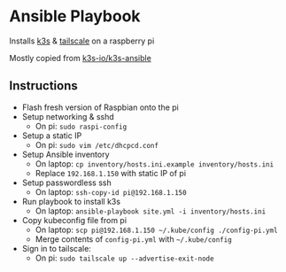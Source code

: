 # Ansible Playbook
Installs [k3s] & [tailscale] on a raspberry pi

[k3s]: https://k3s.io/
[tailscale]: https://tailscale.com

Mostly copied from [k3s-io/k3s-ansible](https://github.com/k3s-io/k3s-ansible)

## Instructions
- Flash fresh version of Raspbian onto the pi
- Setup networking & sshd
  - On pi: `sudo raspi-config`
- Setup a static IP
  - On pi: `sudo vim /etc/dhcpcd.conf`
- Setup Ansible inventory
  - On laptop: `cp inventory/hosts.ini.example inventory/hosts.ini`
  - Replace `192.168.1.150` with static IP of pi
- Setup passwordless ssh
  - On laptop: `ssh-copy-id pi@192.168.1.150`
- Run playbook to install k3s
  - On laptop: `ansible-playbook site.yml -i inventory/hosts.ini`
- Copy kubeconfig file from pi
  - On laptop: `scp pi@192.168.1.150 ~/.kube/config ./config-pi.yml`
  - Merge contents of `config-pi.yml` with `~/.kube/config`
- Sign in to tailscale:
  - On pi: `sudo tailscale up --advertise-exit-node`
